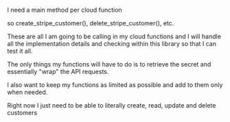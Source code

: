 I need a main method per cloud function

so create_stripe_customer(), delete_stripe_customer(), etc.

These are all I am going to be calling in my cloud functions and I will handle
all the implementation details and checking within this library so that I can test it
all.

The only things my functions will have to do is to retrieve the secret and essentially
"wrap" the API requests.

I also want to keep my functions as limited as possible and add to them only when needed.

Right now I just need to be able to literally create, read, update and delete customers